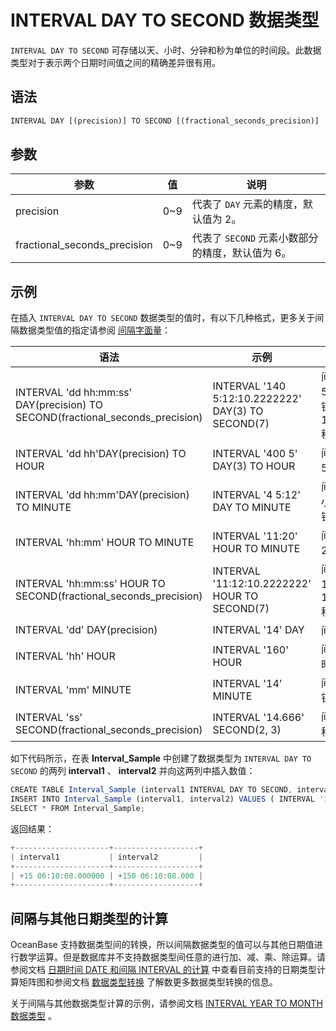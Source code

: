 INTERVAL DAY TO SECOND 数据类型 
================================================



`INTERVAL DAY TO SECOND` 可存储以天、小时、分钟和秒为单位的时间段。此数据类型对于表示两个日期时间值之间的精确差异很有用。

语法 
--------------

```javascript
INTERVAL DAY [(precision)] TO SECOND [(fractional_seconds_precision)]
```



参数 
--------------



|              参数              |  值   |               说明               |
|------------------------------|------|--------------------------------|
| precision                    | 0\~9 | 代表了 `DAY` 元素的精度，默认值为 2。        |
| fractional_seconds_precision | 0\~9 | 代表了 `SECOND` 元素小数部分的精度，默认值为 6。 |



示例 
--------------

在插入 `INTERVAL DAY TO SECOND` 数据类型的值时，有以下几种格式，更多关于间隔数据类型值的指定请参阅 [间隔字面量](/zh-CN/11.sql-reference-oracle-mode/1.basic-elements-1/3.literal-1/5.interval-literal.md)：


|                                       语法                                       |                         示例                         |                说明                 |
|--------------------------------------------------------------------------------|----------------------------------------------------|-----------------------------------|
| INTERVAL  'dd hh:mm:ss' DAY(precision) TO SECOND(fractional_seconds_precision) | INTERVAL '140 5:12:10.2222222' DAY(3) TO SECOND(7) | 间隔 140 天 5 小时 12 分钟 10.2222222 秒。 |
| INTERVAL 'dd hh'DAY(precision) TO HOUR                                         | INTERVAL '400 5' DAY(3) TO HOUR                    | 间隔 400 天 5 小时。                    |
| INTERVAL 'dd hh:mm'DAY(precision) TO MINUTE                                    | INTERVAL '4 5:12' DAY TO MINUTE                    | 间隔 4 天 5 小时 12 分钟。                |
| INTERVAL 'hh:mm' HOUR TO MINUTE                                                | INTERVAL '11:20' HOUR TO MINUTE                    | 间隔 11 小时 20 分钟。                   |
| INTERVAL 'hh:mm:ss' HOUR TO SECOND(fractional_seconds_precision)               | INTERVAL '11:12:10.2222222' HOUR TO SECOND(7)      | 间隔 11 小时 12 分钟 10.2222222 秒。      |
| INTERVAL 'dd' DAY(precision)                                                   | INTERVAL '14' DAY                                  | 间隔 14 天。                          |
| INTERVAL 'hh' HOUR                                                             | INTERVAL '160' HOUR                                | 间隔 160 小时。                        |
| INTERVAL 'mm' MINUTE                                                           | INTERVAL '14' MINUTE                               | 间隔 14 分钟。                         |
| INTERVAL 'ss' SECOND(fractional_seconds_precision)                             | INTERVAL '14.666' SECOND(2, 3)                     | 间隔 14.666 秒。                      |



如下代码所示，在表 **Interval_Sample** 中创建了数据类型为 `INTERVAL DAY TO SECOND` 的两列 **interval1** 、 **interval2** 并向这两列中插入数值：

```javascript
CREATE TABLE Interval_Sample (interval1 INTERVAL DAY TO SECOND, interval2 INTERVAL DAY(3) TO SECOND(3));
INSERT INTO Interval_Sample (interval1, interval2) VALUES ( INTERVAL '15 06:10:08' DAY TO SECOND, INTERVAL '150 06:10:08' DAY(3) TO SECOND(3));
SELECT * FROM Interval_Sample;
```



返回结果：

```javascript
+---------------------+-------------------+
| interval1           | interval2         |
+---------------------+-------------------+
| +15 06:10:08.000000 | +150 06:10:08.000 |
+---------------------+-------------------+
```



间隔与其他日期类型的计算 
------------------------

OceanBase 支持数据类型间的转换，所以间隔数据类型的值可以与其他日期值进行数学运算。但是数据库并不支持数据类型间任意的进行加、减、乘、除运算。请参阅文档 [日期时间 DATE 和间隔 INTERVAL 的计算](/zh-CN/11.sql-reference-oracle-mode/1.basic-elements-1/1.built-in-data-types/4.date-time-and-interval-data-types/8.calculation-of-date-time-and-interval.md) 中查看目前支持的日期类型计算矩阵图和参阅文档 [数据类型转换](/zh-CN/11.sql-reference-oracle-mode/1.basic-elements-1/2.data-type-comparison-rules/6.data-type-conversion.md) 了解数更多数据类型转换的信息。

关于间隔与其他数据类型计算的示例，请参阅文档 [INTERVAL YEAR TO MONTH 数据类型](/zh-CN/11.sql-reference-oracle-mode/1.basic-elements-1/1.built-in-data-types/4.date-time-and-interval-data-types/6.interval-year-to-month-data-type.md) 。
